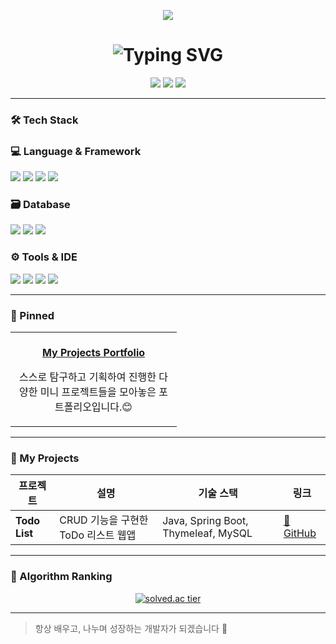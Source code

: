 <p align="center">
  <img src="https://capsule-render.vercel.app/api?type=waving&color=0:20C997,100:87EBAE&height=200&section=header" />
</p>

<h1 align="center">
  <img src="https://readme-typing-svg.herokuapp.com?font=Pacifico&size=36&duration=2500&color=006400&center=true&vCenter=true&width=500&lines=Hi!+I'm+Minkyoung+Moon+:D" alt="Typing SVG" />
</h1>

<p align="center"> </p>


<p align="center">
  <a href="mailto:your.email@example.com"><img src="https://img.shields.io/badge/email-D14836?style=flat&logo=gmail&logoColor=white"/></a>
  <a href="https://velog.io/@yourvelog"><img src="https://img.shields.io/badge/velog-20C997?style=flat&logo=velog&logoColor=white"/></a>
  <a href="https://github.com/yourgithub"><img src="https://img.shields.io/badge/github-181717?style=flat&logo=github&logoColor=white"/></a>
</p>

---

### 🛠 Tech Stack

### 💻 Language & Framework
<p>
  <img src="https://img.shields.io/badge/Java-007396?style=flat&logo=java&logoColor=white"/>
  <img src="https://img.shields.io/badge/Spring%20Boot-6DB33F?style=flat&logo=spring-boot&logoColor=white"/>
  <img src="https://img.shields.io/badge/JPA-59666C?style=flat&logo=hibernate&logoColor=white"/>
  <img src="https://img.shields.io/badge/Thymeleaf-005F0F?style=flat&logo=spring&logoColor=white"/>
</p>

### 🗃 Database
<p>
  <img src="https://img.shields.io/badge/MySQL-4479A1?style=flat&logo=mysql&logoColor=white"/>
  <img src="https://img.shields.io/badge/Oracle-F80000?style=flat&logo=oracle&logoColor=white"/>
  <img src="https://img.shields.io/badge/DBeaver-372923?style=flat&logo=datagrip&logoColor=white"/>
</p>

### ⚙️ Tools & IDE
<p>
  <img src="https://img.shields.io/badge/Git-F05032?style=flat&logo=git&logoColor=white"/>
  <img src="https://img.shields.io/badge/GitHub-181717?style=flat&logo=github&logoColor=white"/>
  <img src="https://img.shields.io/badge/IntelliJ%20IDEA-000000?style=flat&logo=intellijidea&logoColor=white"/>
  <img src="https://img.shields.io/badge/Docker-2496ED?style=flat&logo=docker&logoColor=white"/>
</p>

---

### 📌 Pinned
<table>
  <tr>
    <td align="center" width="250">
      <a href="https://github.com/Minkyoungg0/My-Projects-Portfolio" target="_blank">
        <br/>
        <b>My Projects Portfolio</b>
      </a>
      <p>스스로 탐구하고 기획하여 진행한 다양한 미니 프로젝트들을 모아놓은 포트폴리오입니다.😊</p>
    </td>
  </tr>
</table>



---

### 📌 My Projects

| 프로젝트 | 설명 | 기술 스택 | 링크 |
|----------|------|-----------|------|
| **Todo List** | CRUD 기능을 구현한 ToDo 리스트 웹앱 | Java, Spring Boot, Thymeleaf, MySQL | [🔗 GitHub](https://github.com/yourgithub/todo-list) |

---

### 🧮 Algorithm Ranking

<p align="center">
  <a href="https://solved.ac/ryuchae">
    <img src="http://mazassumnida.wtf/api/v2/generate_badge?boj=ess0520" alt="solved.ac tier"/>
  </a>
</p>

---

> 항상 배우고, 나누며 성장하는 개발자가 되겠습니다 🙌
